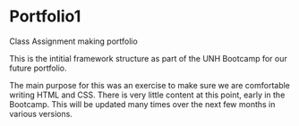 # Portfolio1
Class Assignment making portfolio

This is the intitial framework structure as part of the UNH Bootcamp for our future portfolio.

The main purpose for this was an exercise to make sure we are comfortable writing HTML and CSS.
There is very little content at this point, early in the Bootcamp.
This will be updated many times over the next few months in various versions.


